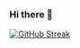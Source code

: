 ### Hi there 👋

[![GitHub Streak](http://github-readme-streak-stats.herokuapp.com?user=ritij356&theme=dark&hide_border=true&date_format=j%20M%5B%20Y%5D)](https://git.io/streak-stats)


<!--
**ritij356/ritij356** is a ✨ _special_ ✨ repository because its `README.md` (this file) appears on your GitHub profile.

Here are some ideas to get you started:

- 🔭 I’m currently working on ...
- 🌱 I’m currently learning ...
- 👯 I’m looking to collaborate on ...
- 🤔 I’m looking for help with ...
- 💬 Ask me about ...
- 📫 How to reach me: ...
- 😄 Pronouns: ...
- ⚡ Fun fact: ...
-->
